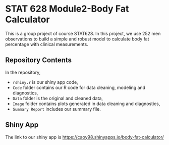 # STAT 628 Module2-Body Fat Calculator

This is a group project of course STAT628. In this project, we use 252 men observations to build a simple and robust model to calculate body fat percentage with clinical measurements.

## Repository Contents

In the repository, 
* `rshiny.r` is our shiny app code,
* `Code` folder contains our R code for data cleaning, modeling and diagnostics,
* `Data` folder is the original and cleaned data,
* `Image` folder contains plots generated in data cleaning and diagnostics,
* `Summary Report` includes our summary file.

## Shiny App

The link to our shiny app is <https://caoy98.shinyapps.io/body-fat-calculator/>
